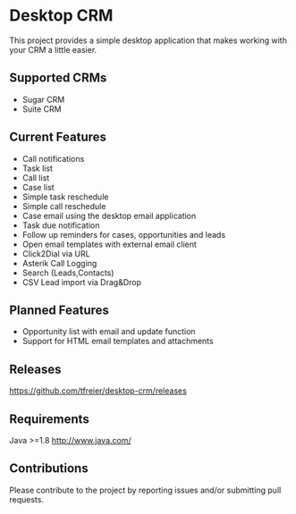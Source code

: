# Desktop CRM

This project provides a simple desktop application that makes working with your CRM a little easier. 

## Supported CRMs

- Sugar CRM
- Suite CRM

## Current Features

- Call notifications
- Task list
- Call list
- Case list
- Simple task reschedule
- Simple call reschedule
- Case email using the desktop email application
- Task due notification
- Follow up reminders for cases, opportunities and leads
- Open email templates with external email client
- Click2Dial via URL
- Asterik Call Logging
- Search (Leads,Contacts)
- CSV Lead import via Drag&Drop

## Planned Features

- Opportunity list with email and update function
- Support for HTML email templates and attachments

## Releases 

https://github.com/tfreier/desktop-crm/releases

## Requirements

Java >=1.8  http://www.java.com/


## Contributions

Please contribute to the project by reporting issues and/or submitting pull requests. 
